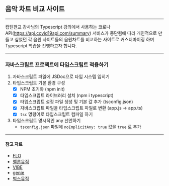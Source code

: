 ## 음악 차트 비교 사이트
---
캡틴판교 강사님의 Typescript 강의에서 사용하는 코로나 API(https://api.covid19api.com/summary) 서비스가 중단됨에 따라 개인적으로 만들고 싶었던 각 음원 사이트들의 음원차트를 비교하는 사이트로 커스터마이징 하며 Typescript 학습을 진행하고자 합니다.

---


### 자바스크립트 프로젝트에 타입스크립트 적용하기

1. 자바스크립트 파일에 JSDoc으로 타입 시스템 입히기
2. 타입스크립트 기본 환경 구성
    - [x] NPM 초기화 (npm init)
    - [x] 타입스크립트 라이브러리 설치 (npm i typescript)
    - [x] 타입스크립트 설정 파일 생성 및 기본 값 추가 (tsconfig.json)
    - [x] 자바스크립트 파일을 타입스크립트 파일로 변환 (app.js -> app.ts)
    - [x] `tsc` 명령어로 타입스크립트 컴파일 하기

3. 타입스크립트 명시적인 any 선언하기
    - `tsconfig.json` 파일에   `noImplicitAny: true` 값을 `true` 로 추가







---



#### 참고 자료
- [FLO](https://music.bugs.co.kr/chart)
- [멜론뮤직](https://www.melon.com/chart)
- [VIBE](https://vibe.naver.com/chart)
- [genie](https://genie.co.kr/chart/top200)
- [벅스뮤직](https://music.bugs.co.kr/chart)
